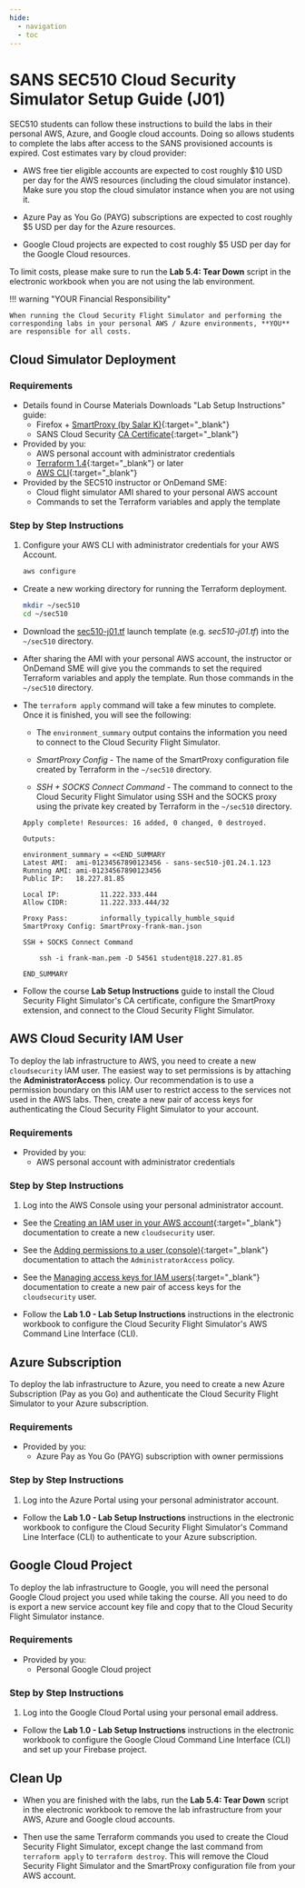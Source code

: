 ```yaml
---
hide:
  - navigation
  - toc
---
```


# SANS SEC510 Cloud Security Simulator Setup Guide (J01)

SEC510 students can follow these instructions to build the labs in their personal AWS, Azure, and Google cloud accounts. Doing so allows students to complete the labs after access to the SANS provisioned accounts is expired. Cost estimates vary by cloud provider:

- AWS free tier eligible accounts are expected to cost roughly $10 USD per day for the AWS resources (including the cloud simulator instance). Make sure you stop the cloud simulator instance when you are not using it.

- Azure Pay as You Go (PAYG) subscriptions are expected to cost roughly $5 USD per day for the Azure resources.

- Google Cloud projects are expected to cost roughly $5 USD per day for the Google Cloud resources.

To limit costs, please make sure to run the **Lab 5.4: Tear Down** script in the electronic workbook when you are not using the lab environment.

!!! warning "YOUR Financial Responsibility"

    When running the Cloud Security Flight Simulator and performing the corresponding labs in your personal AWS / Azure environments, **YOU** are responsible for all costs.

## Cloud Simulator Deployment

### Requirements

- Details found in Course Materials Downloads "Lab Setup Instructions" guide:
    - Firefox + [SmartProxy (by Salar K)](https://addons.mozilla.org/en-US/firefox/addon/smartproxyextension/){:target="_blank"}
    - SANS Cloud Security [CA Certificate](https://sec510.com/ca){:target="_blank"}
- Provided by you:
    - AWS personal account with administrator credentials
    - [Terraform 1.4](https://www.terraform.io/){:target="_blank"} or later
    - [AWS CLI](https://aws.amazon.com/cli/){:target="_blank"}
- Provided by the SEC510 instructor or OnDemand SME:
    - Cloud flight simulator AMI shared to your personal AWS account
    - Commands to set the Terraform variables and apply the template

### Step by Step Instructions

1. Configure your AWS CLI with administrator credentials for your AWS Account.

    ```bash
    aws configure
    ```

- Create a new working directory for running the Terraform deployment.

    ```bash
    mkdir ~/sec510
    cd ~/sec510
    ```

- Download the [sec510-j01.tf](./assets/sec510-j01.tf) launch template (e.g. *sec510-j01.tf*) into the `~/sec510` directory.

- After sharing the AMI with your personal AWS account, the instructor or OnDemand SME will give you the commands to set the required Terraform variables and apply the template. Run those commands in the `~/sec510` directory.

- The `terraform apply` command will take a few minutes to complete. Once it is finished, you will see the following:

    - The `environment_summary` output contains the information you need to connect to the Cloud Security Flight Simulator.

    - *SmartProxy Config* - The name of the SmartProxy configuration file created by Terraform in the `~/sec510` directory.

    - *SSH + SOCKS Connect Command* - The command to connect to the Cloud Security Flight Simulator using SSH and the SOCKS proxy using the private key created by Terraform in the `~/sec510` directory.

    ```plain
    Apply complete! Resources: 16 added, 0 changed, 0 destroyed.

    Outputs:

    environment_summary = <<END_SUMMARY
    Latest AMI:  ami-01234567890123456 - sans-sec510-j01.24.1.123
    Running AMI: ami-01234567890123456
    Public IP:   18.227.81.85

    Local IP:          11.222.333.444
    Allow CIDR:        11.222.333.444/32

    Proxy Pass:        informally_typically_humble_squid
    SmartProxy Config: SmartProxy-frank-man.json

    SSH + SOCKS Connect Command

        ssh -i frank-man.pem -D 54561 student@18.227.81.85

    END_SUMMARY
    ```

- Follow the course **Lab Setup Instructions** guide to install the Cloud Security Flight Simulator's CA certificate, configure the SmartProxy extension, and connect to the Cloud Security Flight Simulator.

## AWS Cloud Security IAM User

To deploy the lab infrastructure to AWS, you need to create a new `cloudsecurity` IAM user. The easiest way to set permissions is by attaching the **AdministratorAccess** policy. Our recommendation is to use a permission boundary on this IAM user to restrict access to the services not used in the AWS labs. Then, create a new pair of access keys for authenticating the Cloud Security Flight Simulator to your account.

### Requirements

- Provided by you:
    - AWS personal account with administrator credentials

### Step by Step Instructions

1. Log into the AWS Console using your personal administrator account.

- See the [Creating an IAM user in your AWS account](https://docs.aws.amazon.com/IAM/latest/UserGuide/id_users_create.html){:target="_blank"} documentation to create a new `cloudsecurity` user.

- See the [Adding permissions to a user (console)](https://docs.aws.amazon.com/IAM/latest/UserGuide/id_users_change-permissions.html#users_change_permissions-add-console){:target="_blank"} documentation to attach the `AdministratorAccess` policy.

- See the [Managing access keys for IAM users](https://docs.aws.amazon.com/IAM/latest/UserGuide/id_credentials_access-keys.html){:target="_blank"} documentation to create a new pair of access keys for the `cloudsecurity` user.

- Follow the **Lab 1.0 - Lab Setup Instructions** instructions in the electronic workbook to configure the Cloud Security Flight Simulator's AWS Command Line Interface (CLI).

## Azure Subscription

To deploy the lab infrastructure to Azure, you need to create a new Azure Subscription (Pay as you Go) and authenticate the Cloud Security Flight Simulator to your Azure subscription.

### Requirements

- Provided by you:
    - Azure Pay as You Go (PAYG) subscription with owner permissions

### Step by Step Instructions

1. Log into the Azure Portal using your personal administrator account.

- Follow the **Lab 1.0 - Lab Setup Instructions** instructions in the electronic workbook to configure the Cloud Security Flight Simulator's Command Line Interface (CLI) to authenticate to your Azure subscription.

## Google Cloud Project

To deploy the lab infrastructure to Google, you will need the personal Google Cloud project you used while taking the course. All you need to do is export a new service account key file and copy that to the Cloud Security Flight Simulator instance.

### Requirements

- Provided by you:
    - Personal Google Cloud project

### Step by Step Instructions

1. Log into the Google Cloud Portal using your personal email address.

- Follow the **Lab 1.0 - Lab Setup Instructions** instructions in the electronic workbook to configure the Google Cloud Command Line Interface (CLI) and set up your Firebase project.

## Clean Up

- When you are finished with the labs, run the **Lab 5.4: Tear Down** script in the electronic workbook to remove the lab infrastructure from your AWS, Azure and Google cloud accounts.

- Then use the same Terraform commands you used to create the Cloud Security Flight Simulator, except change the last command from `terraform apply` to `terraform destroy`. This will remove the Cloud Security Flight Simulator and the SmartProxy configuration file from your AWS account.
